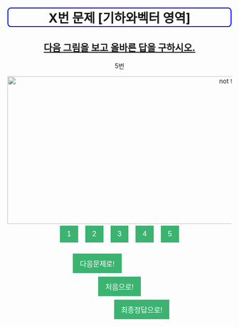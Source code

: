 <html>
<head>
<style>
body {
    text-align: center;
}
button {
    background-color: MediumSeaGreen;
    border: none;
    color: white;
    padding: 10px 16px;
    text-align: center;
    text-decoration: none;
    display: inline-block;
    font-size: 16px;
    margin: 4px 2px;
}
h1{
  border: 2px solid blue;
  border-radius: 8px;
}
h2{
  text-decoration: underline;
}
#next {
  margin-right: 100px;
}
#first{
margin-left: 100px;
margin-right: 100px;
}
#final{
margin-left: 100px
}
</style>
<title>[DEFAULTGROUP] 프로젝트</title>
</head>
<center>

<h1> X번 문제 [기하와벡터 영역]</h1>
</center>
<body>
<h2>다음 그림을 보고 올바른 답을 구하시오.</h2>

<p>5번</p>
  <img src="https://semosu.com/data/assets/question/5790.gif" alt="not found" width="1000px" height="333px">
<br>
<button onclick=one()> 1 </button>
&nbsp
<button onclick=two()> 2 </button>
&nbsp
<button onclick=three()> 3 </button>
&nbsp
<button onclick=four()> 4 </button>
&nbsp
<button onclick=five()> 5 </button>
<br>
<br>
<a href="https://www.w3schools.com/js/tryit.asp?filename=tryjs_alert" id="next"> <button> 다음문제로! </button></a>
<a href="https://www.w3schools.com/js/tryit.asp?filename=tryjs_alert" id="first"> <button> 처음으로! </button></a>
<a href="https://www.w3schools.com/js/tryit.asp?filename=tryjs_alert" id="final"> <button> 최종정답으로! </button></a>

<script>
function one() {
    alert("가");
}
function two() {
  alert("가");
}
function three() {
  alert("가");
}
function four() {
  alert("가");
}
function five() {
  alert("나");
}
function next() {

}
</script>


</body>
</html>
